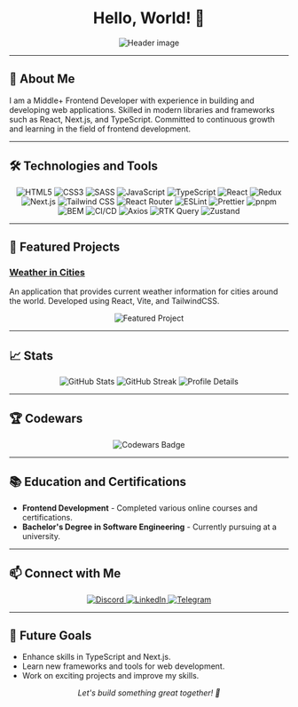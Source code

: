 <h1 align="center">
  Hello, World! 👋
</h1>

<p align="center">
  <img src="https://capsule-render.vercel.app/api?type=waving&color=gradient&height=256&section=header&text=Frontend%20Developer&fontSize=70&animation=fadeIn&fontAlignY=38&desc=Building%20the%20web,%20one%20line%20of%20code%20at%20a%20time&descAlignY=51&descAlign=62" alt="Header image">
</p>

---

## 🚀 About Me

I am a Middle+ Frontend Developer with experience in building and developing web applications. Skilled in modern libraries and frameworks such as React, Next.js, and TypeScript. Committed to continuous growth and learning in the field of frontend development.

---

## 🛠️ Technologies and Tools

<p align="center">
  <img src="https://img.shields.io/badge/html5-%23E34F26.svg?style=for-the-badge&logo=html5&logoColor=white" alt="HTML5">
  <img src="https://img.shields.io/badge/css3-%231572B6.svg?style=for-the-badge&logo=css3&logoColor=white" alt="CSS3">
  <img src="https://img.shields.io/badge/SASS-hotpink.svg?style=for-the-badge&logo=SASS&logoColor=white" alt="SASS">
  <img src="https://img.shields.io/badge/javascript-%23323330.svg?style=for-the-badge&logo=javascript&logoColor=%23F7DF1E" alt="JavaScript">
  <img src="https://img.shields.io/badge/typescript-%23007ACC.svg?style=for-the-badge&logo=typescript&logoColor=white" alt="TypeScript">
  <img src="https://img.shields.io/badge/react-%2320232a.svg?style=for-the-badge&logo=react&logoColor=%2361DAFB" alt="React">
  <img src="https://img.shields.io/badge/redux-%23593d88.svg?style=for-the-badge&logo=redux&logoColor=white" alt="Redux">
  <img src="https://img.shields.io/badge/Next.js-%23000000.svg?style=for-the-badge&logo=nextdotjs&logoColor=white" alt="Next.js">
  <img src="https://img.shields.io/badge/tailwindcss-%2338B2AC.svg?style=for-the-badge&logo=tailwind-css&logoColor=white" alt="Tailwind CSS">
  <img src="https://img.shields.io/badge/React_Router-CA4245?style=for-the-badge&logo=react-router&logoColor=white" alt="React Router">
  <img src="https://img.shields.io/badge/ESLint-4B3263?style=for-the-badge&logo=eslint&logoColor=white" alt="ESLint">
  <img src="https://img.shields.io/badge/Prettier-1A2C34?style=for-the-badge&logo=prettier&logoColor=F7B93E" alt="Prettier">
  <img src="https://img.shields.io/badge/pnpm-%23333333.svg?style=for-the-badge&logo=pnpm&logoColor=white" alt="pnpm">
  <img src="https://img.shields.io/badge/BEM-%23000000.svg?style=for-the-badge&logo=bem&logoColor=white" alt="BEM">
  <img src="https://img.shields.io/badge/CI%2FCD-%2320232a.svg?style=for-the-badge&logo=githubactions&logoColor=white" alt="CI/CD">
  <img src="https://img.shields.io/badge/Axios-%235A29E4.svg?style=for-the-badge&logo=axios&logoColor=white" alt="Axios">
  <img src="https://img.shields.io/badge/RTK_Query-%235A29E4.svg?style=for-the-badge&logo=redux&logoColor=white" alt="RTK Query">
  <img src="https://img.shields.io/badge/Zustand-%2320232a.svg?style=for-the-badge&logo=react&logoColor=white" alt="Zustand">
</p>

---

## 🌟 Featured Projects

### [Weather in Cities](https://github.com/nert1n/weather-in-cities-vite)
An application that provides current weather information for cities around the world. Developed using React, Vite, and TailwindCSS.

<p align="center">
  <img src="https://github-readme-stats.vercel.app/api/pin/?username=nert1n&repo=weather-in-cities-vite&theme=dark&hide_border=true" alt="Featured Project">
</p>

---

## 📈 Stats

<p align="center">
  <img src="https://github-readme-stats.vercel.app/api?username=nert1n&show_icons=true&theme=dark&hide_border=true" alt="GitHub Stats">
  <img src="https://streak-stats.demolab.com?user=nert1n&theme=dark&hide_border=true&card_width=500" alt="GitHub Streak">
  <img src="https://github-profile-summary-cards.vercel.app/api/cards/profile-details?username=nert1n&theme=dark" alt="Profile Details">
</p>

---

## 🏆 Codewars

<p align="center">
  <img src="https://www.codewars.com/users/nert1n/badges/large" alt="Codewars Badge">
</p>

---

## 📚 Education and Certifications

- **Frontend Development** - Completed various online courses and certifications.
- **Bachelor's Degree in Software Engineering** - Currently pursuing at a university.

---

## 📫 Connect with Me

<p align="center">
  <a href="https://discordapp.com/users/806199781025120267/" target="_blank">
    <img src="https://img.shields.io/badge/Discord-%235865F2.svg?style=for-the-badge&logo=discord&logoColor=white" alt="Discord">
  </a>
  <a href="https://www.linkedin.com/in/maksim-baturin-b70421265/" target="_blank">
    <img src="https://img.shields.io/badge/LinkedIn-%230077B5.svg?style=for-the-badge&logo=linkedin&logoColor=white" alt="LinkedIn">
  </a>
  <a href="https://t.me/n3rt1n" target="_blank">
    <img src="https://img.shields.io/badge/Telegram-2CA5E0?style=for-the-badge&logo=telegram&logoColor=white" alt="Telegram">
  </a>
</p>

---

## 🎯 Future Goals

- Enhance skills in TypeScript and Next.js.
- Learn new frameworks and tools for web development.
- Work on exciting projects and improve my skills.

<p align="center">
  <i>Let's build something great together! 🚀</i>
</p>
